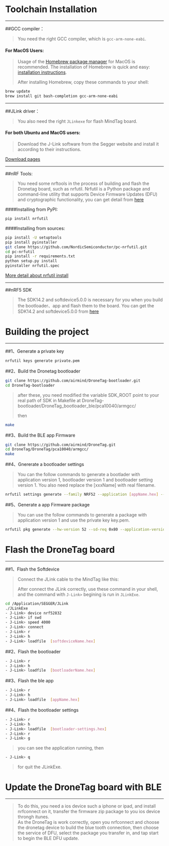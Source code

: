 # Toolchain Installation
-----

##GCC compiler：

> You need the right GCC compiler, which is `gcc-arm-none-eabi`.


#### For MacOS Users:

> Usage of the [Homebrew package manager](http://mxcl.github.com/homebrew/) for MacOS is recommended. The installation of Homebrew is quick and easy: [installation instructions](http://mxcl.github.com/homebrew/).
> 
> After installing Homebrew, copy these commands to your shell:

```sh
brew update
brew install git bash-completion gcc-arm-none-eabi
```

-------------
##JLink driver：
> You also need the right `JLinkexe` for flash MindTag board.

#### For both Ubuntu and MacOS users:
> Download the J-Link software from the Segger website and install it according to their instructions.

[Download pages](https://www.segger.com/downloads/jlink)

------------
##nRF Tools:
> You need some nrftools in the process of building and flash the Dronetag board, such as nrfutil. Nrfutil is a Python package and command-line utility that supports Device Firmware Updates (DFU) and cryptographic functionality, you can get detail from [here](http://infocenter.nordicsemi.com/index.jsp)

####Installing from PyPI:

```sh
pip install nrfutil
```
####Installing from sources:
```sh
pip install -U setuptools
pip install pyinstaller
git clone https://github.com/NordicSemiconductor/pc-nrfutil.git
cd pc-nrfutil
pip install -r requirements.txt
python setup.py install
pyinstaller nrfutil.spec
```
[More detail about nrfutil install](http://infocenter.nordicsemi.com/index.jsp)

------------
##nRF5 SDK
> The SDK14.2 and softdevice5.0.0 is necessary for you when you build the bootloader、app and flash them to the board.
> You can get the SDK14.2 and softdevice5.0.0 from [here](https://developer.nordicsemi.com/nRF5_SDK/nRF5_SDK_v14.x.x/)

# Building the project
----------
##1、Generate a private key
```sh
nrfutil keys generate private.pem
```

##2、Build the Dronetag bootloader 
```sh
git clone https://github.com/airmind/DroneTag-bootloader.git
cd DroneTag-bootloader
```
> after these, you need modified the variable SDK_ROOT point to your real path of SDK in Makefile at DroneTag-bootloader/DroneTag_bootloader_ble/pca10040/armgcc/
> 
> then

```sh
make
```
##3、Build the BLE app Firmware
```sh
git clone https://github.com/airmind/DroneTag.git
cd DroneTag/DroneTag/pca10040/armgcc/
make 
```
##4、Gnererate a bootloader settings
> You can the follow commands to generate a bootlader with application version 1, bootloader version 1 and bootloader setting version 1. 
> You also need replace the [xxxName] with real filename.

```sh
nrfutil settings generate --family NRF52 --application [appName.hex] --application-version 1 --bootloader-version 1 --bl-settings-version 1 [settingsName.hex]
```


##5、Generate a app Firmware package
> You can use the follow commands to generate a package with application version 1 and use the private key key.pem.

```sh
nrfutil pkg generate --hw-version 52 --sd-req 0x80 --application-version 1 --application [appName.hex] --key-file private.pem [app_dfu_package.zip]
```


# Flash the DroneTag board
------------------
##1、Flash the Softdevice

> Connect the JLink cable to the MindTag like this:
> 
> After connect the JLink correctly, use these command in your shell,
> and the command with `J-Link>` begining is run in `JLinkExe`.

```sh
cd /Application/SEGGER/JLink
./JLinkExe
- J-Link> device nrf52832
- J-Link> if swd
- J-Link> speed 4000
- J-Link> connect
- J-Link> r
- J-Link> h
- J-Link> loadfile  [softdeviceName.hex]
```
##2、Flash the bootloader
```sh
- J-Link> r
- J-Link> h
- J-Link> loadfile  [bootloaderName.hex]
```
##3、Flash the ble app 
```sh
- J-Link> r
- J-Link> h
- J-Link> loadfile  [appName.hex]
```
##4、Flash the bootloader settings
```sh
- J-Link> r
- J-Link> h
- J-Link> loadfile  [bootloader-settings.hex]
- J-Link> r
- J-Link> g
```
> you can see the application running, then 

```sh
- J-Link> q
```
> for quit the JLinkExe.


# Update the DroneTag board with BLE
------------------
> To do this, you need a ios device such a iphone or ipad, and install nrfconnect on it, transfer the firmware zip package to you ios device throngh itunes.  
> As the DroneTag is work correctly, open you nrfconnect and choose the dronetag device to build the blue tooth connection, then choose the service of DFU, select the package you transfer in, and tap start to begin the BLE DFU update.









